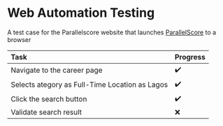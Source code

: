 # Web Automation Testing

A test case for the Parallelscore website that launches [ParallelScore](https://parallelscore.com) to a browser

Task                                  | Progress |
:------------------------------------ | :-------------
| Navigate to the career page         | :heavy_check_mark:
| Selects ategory as Full-Time Location as Lagos | :heavy_check_mark:
| Click the search button             | :heavy_check_mark:
| Validate search result              | :x:
